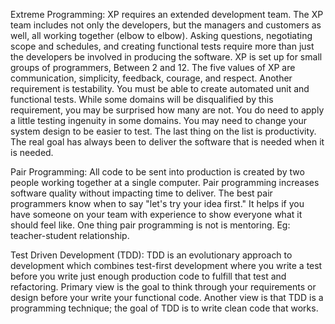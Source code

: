 Extreme Programming: 
	XP requires an extended development team. The XP team includes not only the developers, but the managers and customers as well, all working together (elbow to elbow). Asking questions, negotiating scope and schedules, and creating functional tests require more than just the developers be involved in producing the software. XP is set up for small groups of programmers, Between 2 and 12.
The five values of XP are communication, simplicity, feedback, courage, and respect. 
Another requirement is testability. You must be able to create automated unit and functional tests. While some domains will be disqualified by this requirement, you may be surprised how many are not. You do need to apply a little testing ingenuity in some domains. You may need to change your system design to be easier to test.
The last thing on the list is productivity.  The real goal has always been to deliver the software that is needed when it is needed. 

Pair Programming: 
	All code to be sent into production is created by two people working together at a single computer. Pair programming increases software quality without impacting time to deliver. The best pair programmers know when to say "let's try your idea first." It helps if you have someone on your team with experience to show everyone what it should feel like. One thing pair programming is not is mentoring. Eg: teacher-student relationship.

Test Driven Development (TDD): 
	TDD is an evolutionary approach to development which combines test-first development where you write a test before you write just enough production code to fulfill that test and refactoring. Primary view is the goal to think through your requirements or design before your write your functional code. Another view is that TDD is a programming technique; the goal of TDD is to write clean code that works. 

